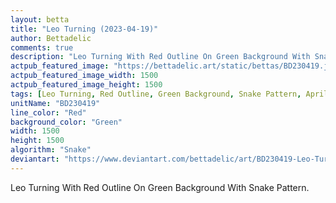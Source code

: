 ```yaml
---
layout: betta
title: "Leo Turning (2023-04-19)"
author: Bettadelic
comments: true
description: "Leo Turning With Red Outline On Green Background With Snake Pattern."
actpub_featured_image: "https://bettadelic.art/static/bettas/BD230419.jpg"
actpub_featured_image_width: 1500
actpub_featured_image_height: 1500
tags: [Leo Turning, Red Outline, Green Background, Snake Pattern, April 2023]
unitName: "BD230419"
line_color: "Red"
background_color: "Green"
width: 1500
height: 1500
algorithm: "Snake"
deviantart: "https://www.deviantart.com/bettadelic/art/BD230419-Leo-Turning-2023-04-19-958859134"
---
```


Leo Turning With Red Outline On Green Background With Snake Pattern.
